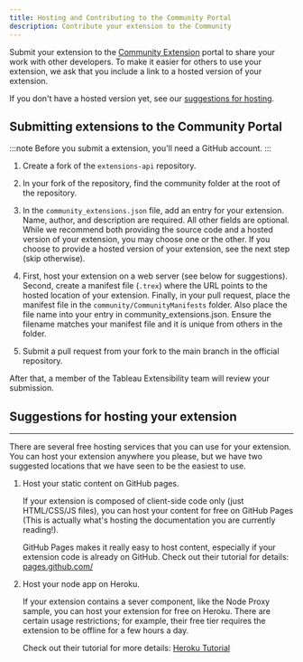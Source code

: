 ```yaml
---
title: Hosting and Contributing to the Community Portal
description: Contribute your extension to the Community
---
```


<!-- Submit your extension to the [Community Extension](https://tableau.github.io/extensions-api/community/)
portal to share your work with other developers. To make it easier for others to use your extension,
we ask that you include a link to a hosted version of your extension.  -->

Submit your extension to the [Community Extension](pathname:///community)
portal to share your work with other developers. To make it easier for others to use your extension,
we ask that you include a link to a hosted version of your extension.

If you don't have a hosted version yet, see our [suggestions for hosting](#suggestions-for-hosting-your-extension).

## Submitting extensions to the Community Portal

:::note
Before you submit a extension, you'll need a GitHub account.
:::

1. Create a fork of the `extensions-api` repository.  

1. In your fork of the repository, find the community folder at the root of the repository.

1. In the `community_extensions.json` file, add an entry for your extension.  Name, author, and description are required. All other fields are optional.  While we recommend both providing the source code and a hosted version of your extension, you may choose one or the other.  If you choose to provide a hosted version of your extension, see the next step (skip otherwise).

1. First, host your extension on a web server (see below for suggestions). Second, create a manifest file (`.trex`) where the URL points to the hosted location of your extension.  Finally, in your pull request, place the manifest file in the `community/CommunityManifests` folder.  Also place the file name into your entry in community_extensions.json.  Ensure the filename matches your manifest file and it is unique from others in the folder.

1. Submit a pull request from your fork to the main branch in the official repository.

After that, a member of the Tableau Extensibility team will review your submission.

## Suggestions for hosting your extension

---

There are several free hosting services that you can use for your extension.  You can host
your extension anywhere you please, but we have two suggested locations that we have
seen to be the easiest to use.

1. Host your static content on GitHub pages.

    If your extension is composed of client-side code only (just HTML/CSS/JS files),
    you can host your content for free on GitHub Pages (This is actually what's hosting the documentation
    you are currently reading!).

    GitHub Pages makes it really easy to host content, especially if your extension code
    is already on GitHub.  Check out their tutorial for details: [pages.github.com/](https://pages.github.com)

2. Host your node app on Heroku.

    If your extension contains a sever component, like the Node Proxy sample,
    you can host your extension for free on Heroku.  There are certain usage restrictions; for example,
    their free tier requires the extension to be offline for a few hours a day.

    Check out their tutorial for more details:
    [Heroku Tutorial](https://devcenter.heroku.com/articles/getting-started-with-nodejs#introduction)
